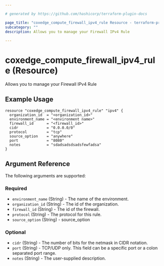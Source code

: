```yaml
---

# generated by https://github.com/hashicorp/terraform-plugin-docs

page_title: "coxedge_compute_firewall_ipv4_rule Resource - terraform-provider-coxedge"
subcategory: ""
description: Allows you to manage your Firewall IPv4 Rule
  
---
```


# coxedge_compute_firewall_ipv4_rule (Resource)

Allows you to manage your Firewall IPv4 Rule

Example Usage
---

```
resource "coxedge_compute_firewall_ipv4_rule" "ipv4" {
  organization_id  = "<organization_id>"
  environment_name = "<environment name>"
  firewall_id      = "<firewall_id>"
  cidr             = "0.0.0.0/0"
  protocol         = "tcp"
  source_option    = "anywhere"
  port             = "8080"
  notes            = "sdadsadsdsadsfewfadsa"
}
```

<!-- schema generated by tfplugindocs -->

## Argument Reference

The following arguments are supported:

### Required

- `environment_name` (String) - The name of the environment.
- `organization_id` (String) - The id of the organization.
- `firewall_id` (String) - The id of the firewall.
- `protocol` (String) - The protocol for this rule.
- `source_option` (String) - source_option

### Optional

- `cidr` (String) - The number of bits for the netmask in CIDR notation.
- `port` (String) - TCP/UDP only. This field can be a specific port or a colon separated port range.
- `notes` (String) - The user-supplied description.
